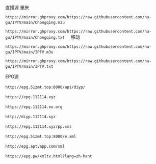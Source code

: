 </a>直播源
重庆 
<p dir="auto"><code>https://mirror.ghproxy.com/https://raw.githubusercontent.com/hu-gu/IPTV/main/Chongqing.m3u</code>&nbsp;&nbsp;&nbsp;&nbsp
<p dir="auto"><code>https://mirror.ghproxy.com/https://raw.githubusercontent.com/hu-gu/IPTV/main/Chongqing.txt</code>&nbsp;&nbsp;&nbsp;&nbsp
移动
<p dir="auto"><code>https://mirror.ghproxy.com/https://raw.githubusercontent.com/hu-gu/IPTV/main/IPTV.m3u</code>&nbsp;&nbsp;&nbsp;&nbsp
<p dir="auto"><code>https://mirror.ghproxy.com/https://raw.githubusercontent.com/hu-gu/IPTV/main/IPTV.txt</code>&nbsp;&nbsp;&nbsp;&nbsp

</a>EPG源
<p dir="auto"><code>http://epg.51zmt.top:8000/api/diyp/</code>&nbsp;&nbsp;&nbsp;&nbsp
<p dir="auto"><code>https://epg.112114.xyz</code>&nbsp;&nbsp;&nbsp;&nbsp
<p dir="auto"><code>https://epg.112114.eu.org</code>&nbsp;&nbsp;&nbsp;&nbsp
<p dir="auto"><code>http://diyp.112114.xyz</code>&nbsp;&nbsp;&nbsp;&nbsp
<p dir="auto"><code>https://epg.112114.xyz/pp.xml</code>&nbsp;&nbsp;&nbsp;&nbsp
<p dir="auto"><code>http://epg.51zmt.top:8000/e.xml</code>&nbsp;&nbsp;&nbsp;&nbsp
<p dir="auto"><code>http://epg.aptvapp.com/xml</code>&nbsp;&nbsp;&nbsp;&nbsp
<p dir="auto"><code>https://epg.pw/xmltv.html?lang=zh-hant</code>&nbsp;&nbsp;&nbsp;&nbsp
